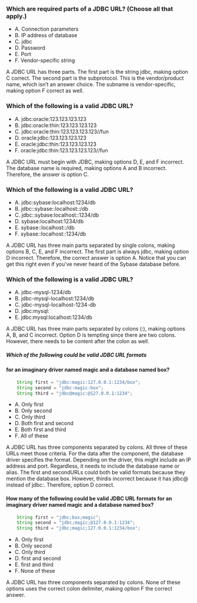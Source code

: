 ### Which are required parts of a JDBC URL? (Choose all that apply.)
* A. Connection parameters
* B. IP address of database
* C. jdbc
* D. Password
* E. Port
* F. Vendor-specific string

A JDBC URL has three parts.
The first part is the string jdbc, making option C correct.
The second part is the subprotocol. This is the vendor/product name, which isn’t an answer choice.
The subname is vendor-specific, making option F correct as well.


### Which of the following is a valid JDBC URL?
* A. jdbc:oracle:123.123.123.123
* B. jdbc:oracle:thin:123.123.123.123
* C. jdbc:oracle:thin:123.123.123.123//fun
* D. oracle:jdbc:123.123.123.123
* E. oracle:jdbc:thin:123.123.123.123
* F. oracle:jdbc:thin:123.123.123.123//fun

A JDBC URL must begin with JDBC, making options D, E, and F incorrect.
The database name is required, making options A and B incorrect. Therefore, the answer is option C.

### Which of the following is a valid JDBC URL?
* A. jdbc:sybase:localhost:1234/db
* B. jdbc::sybase::localhost::/db
* C. jdbc::sybase:localhost::1234/db
* D. sybase:localhost:1234/db
* E. sybase::localhost::/db
* F. sybase::localhost::1234/db

A JDBC URL has three main parts separated by single colons, making options B, C, E, and F incorrect.
The first part is always jdbc, making option D incorrect. Therefore, the correct answer is option A.
Notice that you can get this right even if you’ve never heard of the Sybase database before.

### Which of the following is a valid JDBC URL?
* A. jdbc-mysql-1234/db
* B. jdbc-mysql-localhost:1234/db
* C. jdbc-mysql-localhost-1234-db
* D. jdbc:mysql:
* E. jdbc:mysql:localhost:1234/db

A JDBC URL has three main parts separated by colons (:),
making options A, B, and C incorrect.
Option D is tempting since there are two colons.
However, there needs to be content after the colon as well.

##### Which of the following could be valid JDBC URL formats
#### for an imaginary driver named magic and a database named box?

``` java
    String first = "jdbc:magic:127.0.0.1:1234/box";
    String second = "jdbc:magic:box";
    String third = "jdbc@magic:@127.0.0.1:1234";
```

* A. Only first
* B. Only second
* C. Only third
* D. Both first and second
* E. Both first and third
* F. All of these

A JDBC URL has three components separated by colons.
All three of these URLs meet those criteria.
For the data after the component, the database driver specifies the format.
Depending on the driver, this might include an IP address and port.
Regardless, it needs to include the database name or alias.
The first and secondURLs could both be valid formats because they mention the database box.
However, thirdis incorrect because it has jdbc@ instead of jdbc:. Therefore, option D correct.

#### How many of the following could be valid JDBC URL formats for an imaginary driver named magic and a database named box?

```java
    String first = "jdbc;box;magic";
    String second = "jdbc;magic;@127.0.0.1:1234";
    String third = "jdbc;magic;127.0.0.1:1234/box";
```

* A. Only first
* B. Only second
* C. Only third
* D. first and second
* E. first and third
* F. None of these

A JDBC URL has three components separated by colons.
None of these options uses the correct colon delimiter, making option F the correct answer.